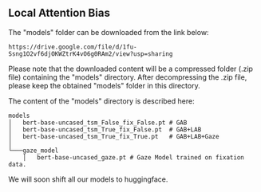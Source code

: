 ## Local Attention Bias
The "models" folder can be downloaded from the link below: 
```
https://drive.google.com/file/d/1fu-Ssng1O2vf6djOKWZtrK4vO6g0RAm2/view?usp=sharing
```
Please note that the downloaded content will be a compressed folder (.zip file) containing the "models" directory. 
After decompressing the .zip file, please keep the obtained "models" folder in this directory. 

The content of the "models" directory is described here: 
```
models
│   bert-base-uncased_tsm_False_fix_False.pt # GAB 
│   bert-base-uncased_tsm_True_fix_False.pt  # GAB+LAB
│   bert-base-uncased_tsm_True_fix_True.pt   # GAB+LAB+Gaze
│   
└───gaze_model
    │   bert-base-uncased_gaze.pt # Gaze Model trained on fixation data.
```


We will soon shift all our models to huggingface. 
